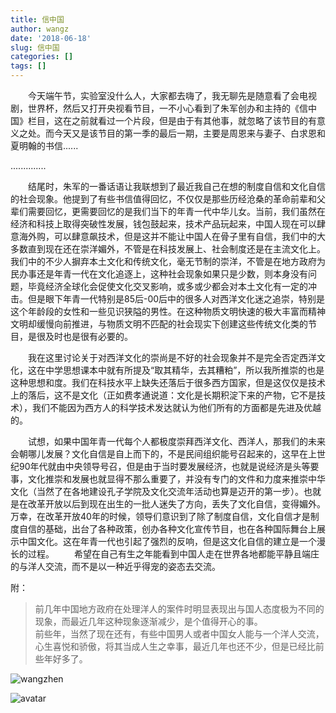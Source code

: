 ```yaml
---
title: 信中国
author: wangz
date: '2018-06-18'
slug: 信中国
categories: []
tags: []
---
```


&emsp;&emsp;今天端午节，实验室没什么人，大家都去嗨了，我无聊先是随意看了会电视剧，世界杯，然后又打开央视看节目，一不小心看到了朱军创办和主持的《信中国》栏目，这在之前就看过一个片段，但是由于有其他事，就忽略了该节目的有意义之处。而今天又是该节目的第一季的最后一期，主要是周恩来与妻子、白求恩和夏明翰的书信......

..............

&emsp;&emsp;结尾时，朱军的一番话语让我联想到了最近我自己在想的制度自信和文化自信的社会现象。他提到了有些书信值得回忆，不仅仅是那些历经沧桑的革命前辈和父辈们需要回忆，更需要回忆的是我们当下的年青一代中华儿女。当前，我们虽然在经济和科技上取得突破性发展，钱包鼓起来，技术产品玩起来，中国人现在可以肆意海外购，可以肆意飙技术，但是这并不能让中国人在骨子里有自信，我们中的大多数直到现在还在崇洋媚外，不管是在科技发展上、社会制度还是在主流文化上。我们中的不少人摒弃本土文化和传统文化，毫无节制的崇洋，不管是在地方政府为民办事还是年青一代在文化追逐上，这种社会现象如果只是少数，则本身没有问题，毕竟经济全球化会促使文化交叉影响，或多或少都会对本土文化有一定的冲击。但是眼下年青一代特别是85后-00后中的很多人对西洋文化迷之追崇，特别是这个年龄段的女性和一些见识狭隘的男性。在这种物质文明快速的极大丰富而精神文明却缓慢向前推进，与物质文明不匹配的社会现实下创建这些传统文化类的节目，是很及时也是很有必要的。

&emsp;&emsp;我在这里讨论关于对西洋文化的崇尚是不好的社会现象并不是完全否定西洋文化，这在中学思想课本中就有所提及“取其精华，去其糟粕”，所以我所推崇的也是这种思想和度。我们在科技水平上缺失还落后于很多西方国家，但是这仅仅是技术上的落后，这不是文化（正如费孝通说道：文化是长期积淀下来的产物，它不是技术），我们不能因为西方人的科学技术发达就认为他们所有的方面都是先进及优越的。

&emsp;&emsp;试想，如果中国年青一代每个人都极度崇拜西洋文化、西洋人，那我们的未来会朝哪儿发展？文化自信是自上而下的，不是民间组织能号召起来的，这早在上世纪90年代就由中央领导号召，但是由于当时要发展经济，也就是说经济是头等要事，文化推崇和发展也就显得不那么重要了，并没有专门的文件和力度来推崇中华文化（当然了在各地建设孔子学院及文化交流年活动也算是迈开的第一步）。也就是在改革开放以后到现在出生的一批人迷失了方向，丢失了文化自信，变得媚外。万幸，在改革开放40年的时候，领导们意识到了除了制度自信，文化自信才是制度自信的基础，出台了各种政策，创办各种文化宣传节目，也在各种国际舞台上展示中国文化。这在年青一代也引起了强烈的反响，但是这文化自信的建立是一个漫长的过程。
&emsp;&emsp;希望在自己有生之年能看到中国人走在世界各地都能平静且端庄的与洋人交流，而不是以一种近乎得宠的姿态去交流。

附：<br>
> 前几年中国地方政府在处理洋人的案件时明显表现出与国人态度极为不同的现象，而最近几年这种现象逐渐减少，是个值得开心的事。<br>
> 前些年，当然了现在还有，有些中国男人或者中国女人能与一个洋人交流，心生喜悦和骄傲，将其当成人生之幸事，最近几年也还不少，但是已经比前些年好多了。<br>

<img src="http://img.redocn.com/sheji/20141020/gudianzhongguowenhuahaibao_3279299.jpg" style="max-width:30%;min-width:40px;float:middle;" alt="wangzhen" />

![avatar](http://img.redocn.com/sheji/20141020/gudianzhongguowenhuahaibao_3279299.jpg)
